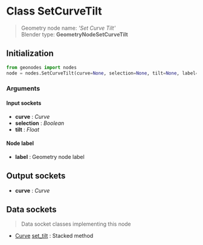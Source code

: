 
# Class SetCurveTilt

> Geometry node name: _'Set Curve Tilt'_<br>Blender type:  **GeometryNodeSetCurveTilt**

## Initialization


```python
from geonodes import nodes
node = nodes.SetCurveTilt(curve=None, selection=None, tilt=None, label=None)
```


### Arguments


#### Input sockets



- **curve** : _Curve_
- **selection** : _Boolean_
- **tilt** : _Float_



#### Node label



- **label** : Geometry node label



## Output sockets



- **curve** : _Curve_



## Data sockets

> Data socket classes implementing this node


- [Curve](./sockets/Curve.md) [set_tilt](./sockets/Curve.md#set_tilt) : Stacked method


